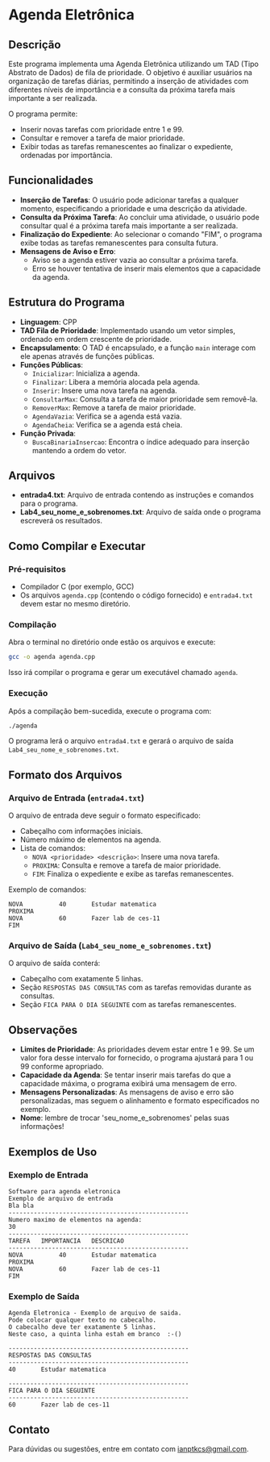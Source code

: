 # Agenda Eletrônica

## Descrição

Este programa implementa uma Agenda Eletrônica utilizando um TAD (Tipo Abstrato de Dados) de fila de prioridade. O objetivo é auxiliar usuários na organização de tarefas diárias, permitindo a inserção de atividades com diferentes níveis de importância e a consulta da próxima tarefa mais importante a ser realizada.

O programa permite:

-   Inserir novas tarefas com prioridade entre 1 e 99.
-   Consultar e remover a tarefa de maior prioridade.
-   Exibir todas as tarefas remanescentes ao finalizar o expediente, ordenadas por importância.

## Funcionalidades

-   **Inserção de Tarefas**: O usuário pode adicionar tarefas a qualquer momento, especificando a prioridade e uma descrição da atividade.
-   **Consulta da Próxima Tarefa**: Ao concluir uma atividade, o usuário pode consultar qual é a próxima tarefa mais importante a ser realizada.
-   **Finalização do Expediente**: Ao selecionar o comando "FIM", o programa exibe todas as tarefas remanescentes para consulta futura.
-   **Mensagens de Aviso e Erro**:
    -   Aviso se a agenda estiver vazia ao consultar a próxima tarefa.
    -   Erro se houver tentativa de inserir mais elementos que a capacidade da agenda.

## Estrutura do Programa

-   **Linguagem**: CPP
-   **TAD Fila de Prioridade**: Implementado usando um vetor simples, ordenado em ordem crescente de prioridade.
-   **Encapsulamento**: O TAD é encapsulado, e a função `main` interage com ele apenas através de funções públicas.
-   **Funções Públicas**:
    -   `Inicializar`: Inicializa a agenda.
    -   `Finalizar`: Libera a memória alocada pela agenda.
    -   `Inserir`: Insere uma nova tarefa na agenda.
    -   `ConsultarMax`: Consulta a tarefa de maior prioridade sem removê-la.
    -   `RemoverMax`: Remove a tarefa de maior prioridade.
    -   `AgendaVazia`: Verifica se a agenda está vazia.
    -   `AgendaCheia`: Verifica se a agenda está cheia.
-   **Função Privada**:
    -   `BuscaBinariaInsercao`: Encontra o índice adequado para inserção mantendo a ordem do vetor.

## Arquivos

-   **entrada4.txt**: Arquivo de entrada contendo as instruções e comandos para o programa.
-   **Lab4_seu_nome_e_sobrenomes.txt**: Arquivo de saída onde o programa escreverá os resultados.

## Como Compilar e Executar

### Pré-requisitos

-   Compilador C (por exemplo, GCC)
-   Os arquivos `agenda.cpp` (contendo o código fornecido) e `entrada4.txt` devem estar no mesmo diretório.

### Compilação

Abra o terminal no diretório onde estão os arquivos e execute:

```bash
gcc -o agenda agenda.cpp
```

Isso irá compilar o programa e gerar um executável chamado `agenda`.

### Execução

Após a compilação bem-sucedida, execute o programa com:

```bash
./agenda
```

O programa lerá o arquivo `entrada4.txt` e gerará o arquivo de saída `Lab4_seu_nome_e_sobrenomes.txt`.

## Formato dos Arquivos

### Arquivo de Entrada (`entrada4.txt`)

O arquivo de entrada deve seguir o formato especificado:

-   Cabeçalho com informações iniciais.
-   Número máximo de elementos na agenda.
-   Lista de comandos:
    -   `NOVA <prioridade> <descrição>`: Insere uma nova tarefa.
    -   `PROXIMA`: Consulta e remove a tarefa de maior prioridade.
    -   `FIM`: Finaliza o expediente e exibe as tarefas remanescentes.

Exemplo de comandos:

```
NOVA          40       Estudar matematica
PROXIMA
NOVA          60       Fazer lab de ces-11
FIM
```

### Arquivo de Saída (`Lab4_seu_nome_e_sobrenomes.txt`)

O arquivo de saída conterá:

-   Cabeçalho com exatamente 5 linhas.
-   Seção `RESPOSTAS DAS CONSULTAS` com as tarefas removidas durante as consultas.
-   Seção `FICA PARA O DIA SEGUINTE` com as tarefas remanescentes.

## Observações

-   **Limites de Prioridade**: As prioridades devem estar entre 1 e 99. Se um valor fora desse intervalo for fornecido, o programa ajustará para 1 ou 99 conforme apropriado.
-   **Capacidade da Agenda**: Se tentar inserir mais tarefas do que a capacidade máxima, o programa exibirá uma mensagem de erro.
-   **Mensagens Personalizadas**: As mensagens de aviso e erro são personalizadas, mas seguem o alinhamento e formato especificados no exemplo.
-   **Nome**: lembre de trocar 'seu_nome_e_sobrenomes' pelas suas informações!

## Exemplos de Uso

### Exemplo de Entrada

```
Software para agenda eletronica
Exemplo de arquivo de entrada
Bla bla
--------------------------------------------------
Numero maximo de elementos na agenda:
30
--------------------------------------------------
TAREFA   IMPORTANCIA   DESCRICAO
--------------------------------------------------
NOVA          40       Estudar matematica
PROXIMA
NOVA          60       Fazer lab de ces-11
FIM
```

### Exemplo de Saída

```
Agenda Eletronica - Exemplo de arquivo de saida.
Pode colocar qualquer texto no cabecalho.
O cabecalho deve ter exatamente 5 linhas.
Neste caso, a quinta linha estah em branco  :-()

--------------------------------------------------
RESPOSTAS DAS CONSULTAS
--------------------------------------------------
40       Estudar matematica

--------------------------------------------------
FICA PARA O DIA SEGUINTE
--------------------------------------------------
60       Fazer lab de ces-11
```

## Contato

Para dúvidas ou sugestões, entre em contato com ianptkcs@gmail.com.
